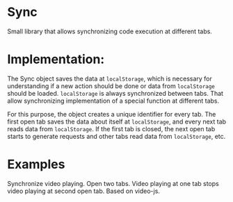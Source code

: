 # Sync

Small library that allows synchronizing code execution at different tabs.

# Implementation:

 The Sync object saves the data at `localStorage`, which is necessary for understanding if a new action should be done or data from `localStorage` should be loaded. `localStorage`  is always synchronized between tabs. That allow synchronizing implementation of a special function at different tabs.

For this purpose, the object creates a unique identifier for every tab. The first open tab saves the data about itself at `localStorage`, and every next tab reads data from `localStorage`. If the first tab is closed, the next open tab starts to generate requests and other tabs read data from `localStorage`, etc.


# Examples

 Synchronize video playing. Open two tabs. Video playing at one tab stops video playing at second open tab. Based on video-js.
